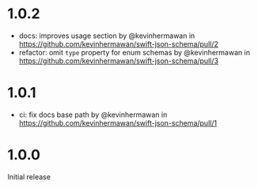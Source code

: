 # 1.0.2

- docs: improves usage section by @kevinhermawan in https://github.com/kevinhermawan/swift-json-schema/pull/2
- refactor: omit `type` property for enum schemas by @kevinhermawan in https://github.com/kevinhermawan/swift-json-schema/pull/3

# 1.0.1

- ci: fix docs base path by @kevinhermawan in https://github.com/kevinhermawan/swift-json-schema/pull/1

# 1.0.0

Initial release
